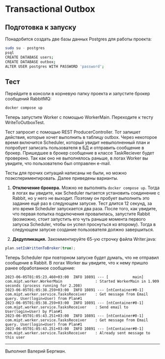 # Transactional Outbox

## Подготовка к запуску

Понадобится создать две базы данных Postgres для работы проекта:

```bash
sudo su - postgres
psql
CREATE DATABASE users;
CREATE DATABASE outbox;
ALTER USER postgres WITH PASSWORD 'password';
```

## Тест

Перейдите в консоли в корневую папку проекта и запустите брокер сообщений RabbitMQ:

```bash
docker compose up
```

Теперь запустите Worker с помощью WorkerMain. Переходите к тесту WriteToOutboxTest.

Тест запросит с помощью REST ProducerController. Тот запишет действия, которые хочет выполнить в таблицу outbox. Через некоторое время включится Scheduler, который увидит невыполненный план и попробует записать пользователя в БД и отправить сообщение в брокер. Пришедшее в брокер сообщение в классе TaskReciever будет проверено. Так как оно не выполнялось раньше, в логах Worker вы увидите, что пользователю был отправлен e-mail.

Тесты для прочих ситуаций написаны не были, но можно поэкспериментировать. Далее приведены варианты.

1. **Отключение брокера.** Можно не выполнять `docker compose up`. Тогда в логах вы увидите, как Scheduler пытается установить соединение с Rabbit, но у него не выходит. Поэтому он пробует выполнить это задание ещё раз в следующем запуске. Тест длится 12 секунд, за это время Scheduler запускается два раза. После того, как увидите, что первая попытка подключения провалилась, запустите Rabbit (возможно, стоит запустить его чуть раньше момента первого запуска Scheduler, чтобы он успел проснуться ко второму). Тогда в следующем запуске создание пользователя должно завершиться.

2. **Дедупликация.** Закомментируйте 65-ую строчку файла Writer.java:

```java
plan.setIsWrittenToBroker(true);
```

Теперь Scheduler при повторном запуске будет думать, что не отправил сообщение в Rabbit. В логах Worker вы увидите, что к нему пришло ранее обработанное сообщение:

```
2023-06-05T01:05:23.460+03:00  INFO 10891 --- [           main] com.mipt.worker.WorkerMain               : Started WorkerMain in 1.909 seconds (process running for 2.208)
2023-06-05T01:05:38.259+03:00  INFO 10891 --- [ntContainer#0-1] com.mipt.worker.service.TasksReceiver    : Get message from Email query. User(login=User) from Plan#1
2023-06-05T01:05:38.259+03:00  INFO 10891 --- [ntContainer#0-1] com.mipt.worker.service.TasksReceiver    : Send email to User(login=User) by Plan#1
2023-06-05T01:05:43.251+03:00  INFO 10891 --- [ntContainer#0-1] com.mipt.worker.service.TasksReceiver    : Get message from Email query. User(login=User) from Plan#1
2023-06-05T01:05:43.251+03:00  INFO 10891 --- [ntContainer#0-1] com.mipt.worker.service.TasksReceiver    : Already sent message to this user
```

---

Выполнил Валерий Бергман.

